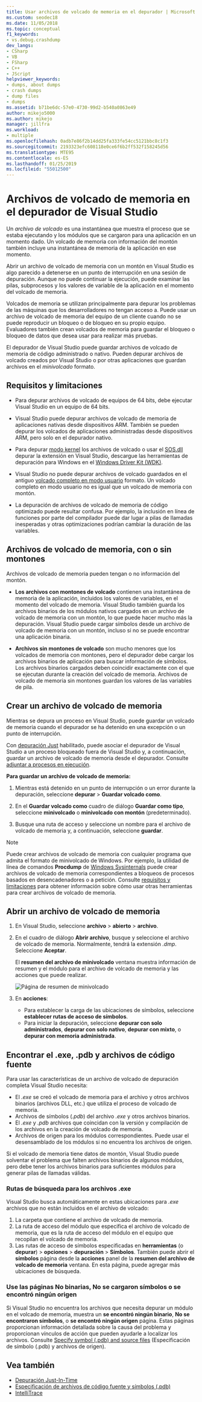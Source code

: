 ```yaml
---
title: Usar archivos de volcado de memoria en el depurador | Microsoft Docs
ms.custom: seodec18
ms.date: 11/05/2018
ms.topic: conceptual
f1_keywords:
- vs.debug.crashdump
dev_langs:
- CSharp
- VB
- FSharp
- C++
- JScript
helpviewer_keywords:
- dumps, about dumps
- crash dumps
- dump files
- dumps
ms.assetid: b71be6dc-57e0-4730-99d2-b540a0863e49
author: mikejo5000
ms.author: mikejo
manager: jillfra
ms.workload:
- multiple
ms.openlocfilehash: 0adb7e86f2b14dd25fa333fe54cc5121bbc8c1f3
ms.sourcegitcommit: 2193323efc608118e0ce6f6b2ff532f158245d56
ms.translationtype: MTE95
ms.contentlocale: es-ES
ms.lasthandoff: 01/25/2019
ms.locfileid: "55012500"
---
```

# <a name="dump-files-in-the-visual-studio-debugger"></a>Archivos de volcado de memoria en el depurador de Visual Studio

<a name="BKMK_What_is_a_dump_file_"></a> Un *archivo de volcado* es una instantánea que muestra el proceso que se estaba ejecutando y los módulos que se cargaron para una aplicación en un momento dado. Un volcado de memoria con información del montón también incluye una instantánea de memoria de la aplicación en ese momento. 

Abrir un archivo de volcado de memoria con un montón en Visual Studio es algo parecido a detenerse en un punto de interrupción en una sesión de depuración. Aunque no puede continuar la ejecución, puede examinar las pilas, subprocesos y los valores de variable de la aplicación en el momento del volcado de memoria.

Volcados de memoria se utilizan principalmente para depurar los problemas de las máquinas que los desarrolladores no tengan acceso a. Puede usar un archivo de volcado de memoria del equipo de un cliente cuando no se puede reproducir un bloqueo o de bloqueo en su propio equipo. Evaluadores también crean volcados de memoria para guardar el bloqueo o bloqueo de datos que desea usar para realizar más pruebas. 

El depurador de Visual Studio puede guardar archivos de volcado de memoria de código administrado o nativo. Pueden depurar archivos de volcado creados por Visual Studio o por otras aplicaciones que guardan archivos en el *minivolcado* formato.

##  <a name="BKMK_Requirements_and_limitations"></a> Requisitos y limitaciones

-   Para depurar archivos de volcado de equipos de 64 bits, debe ejecutar Visual Studio en un equipo de 64 bits.

-   Visual Studio puede depurar archivos de volcado de memoria de aplicaciones nativas desde dispositivos ARM. También se pueden depurar los volcados de aplicaciones administradas desde dispositivos ARM, pero solo en el depurador nativo.

-   Para depurar [modo kernel](/windows-hardware/drivers/debugger/kernel-mode-dump-files) los archivos de volcado o usar el [SOS.dll](/dotnet/framework/tools/sos-dll-sos-debugging-extension) depurar la extensión en Visual Studio, descargue las herramientas de depuración para Windows en el [Windows Driver Kit (WDK)](/windows-hardware/drivers/download-the-wdk).

-   Visual Studio no puede depurar archivos de volcado guardados en el antiguo [volcado completo en modo usuario](/windows/desktop/wer/collecting-user-mode-dumps) formato. Un volcado completo en modo usuario no es igual que un volcado de memoria con montón.

-   La depuración de archivos de volcado de memoria de código optimizado puede resultar confusa. Por ejemplo, la inclusión en línea de funciones por parte del compilador puede dar lugar a pilas de llamadas inesperadas y otras optimizaciones podrían cambiar la duración de las variables.

##  <a name="BKMK_Dump_files__with_or_without_heaps"></a> Archivos de volcado de memoria, con o sin montones

Archivos de volcado de memoria pueden tengan o no información del montón.

-   **Los archivos con montones de volcado** contienen una instantánea de memoria de la aplicación, incluidos los valores de variables, en el momento del volcado de memoria. Visual Studio también guarda los archivos binarios de los módulos nativos cargados en un archivo de volcado de memoria con un montón, lo que puede hacer mucho más la depuración. Visual Studio puede cargar símbolos desde un archivo de volcado de memoria con un montón, incluso si no se puede encontrar una aplicación binaria. 

-   **Archivos sin montones de volcado** son mucho menores que los volcados de memoria con montones, pero el depurador debe cargar los archivos binarios de aplicación para buscar información de símbolos. Los archivos binarios cargados deben coincidir exactamente con el que se ejecutan durante la creación del volcado de memoria. Archivos de volcado de memoria sin montones guardan los valores de las variables de pila.

##  <a name="BKMK_Create_a_dump_file"></a> Crear un archivo de volcado de memoria

Mientras se depura un proceso en Visual Studio, puede guardar un volcado de memoria cuando el depurador se ha detenido en una excepción o un punto de interrupción. 

Con [depuración Just](../debugger/just-in-time-debugging-in-visual-studio.md) habilitado, puede asociar el depurador de Visual Studio a un proceso bloqueado fuera de Visual Studio y, a continuación, guardar un archivo de volcado de memoria desde el depurador. Consulte [adjuntar a procesos en ejecución](../debugger/attach-to-running-processes-with-the-visual-studio-debugger.md).

**Para guardar un archivo de volcado de memoria:**

1. Mientras está detenido en un punto de interrupción o un error durante la depuración, seleccione **depurar** > **Guardar volcado como**. 

1. En el **Guardar volcado como** cuadro de diálogo **Guardar como tipo**, seleccione **minivolcado** o **minivolcado con montón** (predeterminado).

1. Busque una ruta de acceso y seleccione un nombre para el archivo de volcado de memoria y, a continuación, seleccione **guardar**. 

>[!NOTE]
>Puede crear archivos de volcado de memoria con cualquier programa que admita el formato de minivolcado de Windows. Por ejemplo, la utilidad de línea de comandos **Procdump** de [Windows Sysinternals](http://technet.microsoft.com/sysinternals/default) puede crear archivos de volcado de memoria correspondientes a bloqueos de procesos basados en desencadenadores o a petición. Consulte [requisitos y limitaciones](../debugger/using-dump-files.md#BKMK_Requirements_and_limitations) para obtener información sobre cómo usar otras herramientas para crear archivos de volcado de memoria.

##  <a name="BKMK_Open_a_dump_file"></a> Abrir un archivo de volcado de memoria

1. En Visual Studio, seleccione **archivo** > **abierto** > **archivo**.

1. En el cuadro de diálogo **Abrir archivo**, busque y seleccione el archivo de volcado de memoria. Normalmente, tendrá la extensión *.dmp*. Seleccione **Aceptar**.

   El **resumen del archivo de minivolcado** ventana muestra información de resumen y el módulo para el archivo de volcado de memoria y las acciones que puede realizar.

   ![Página de resumen de minivolcado](../debugger/media/dbg_dump_summarypage.png "página de resumen de minivolcado")

1. En **acciones**:
   - Para establecer la carga de las ubicaciones de símbolos, seleccione **establecer rutas de acceso de símbolos**.
   - Para iniciar la depuración, seleccione **depurar con solo administrados**, **depurar con solo nativo**, **depurar con mixto**, o **depurar con memoria administrada**.

##  <a name="BKMK_Find_binaries__symbol___pdb__files__and_source_files"></a> Encontrar el .exe, .pdb y archivos de código fuente

Para usar las características de un archivo de volcado de depuración completa Visual Studio necesita:

- El *.exe* se creó el volcado de memoria para el archivo y otros archivos binarios (archivos DLL, etc.) que utiliza el proceso de volcado de memoria.
- Archivos de símbolos (*.pdb*) del archivo *.exe* y otros archivos binarios.
- El *.exe* y *.pdb* archivos que coincidan con la versión y compilación de los archivos en la creación de volcado de memoria.
- Archivos de origen para los módulos correspondientes. Puede usar el desensamblado de los módulos si no encuentra los archivos de origen.

Si el volcado de memoria tiene datos de montón, Visual Studio puede solventar el problema que falten archivos binarios de algunos módulos, pero debe tener los archivos binarios para suficientes módulos para generar pilas de llamadas válidas. 

### <a name="search-paths-for-exe-files"></a>Rutas de búsqueda para los archivos .exe

Visual Studio busca automáticamente en estas ubicaciones para *.exe* archivos que no están incluidos en el archivo de volcado:

1. La carpeta que contiene el archivo de volcado de memoria.
2. La ruta de acceso del módulo que especifica el archivo de volcado de memoria, que es la ruta de acceso del módulo en el equipo que recopilan el volcado de memoria.
3. Las rutas de acceso de símbolos especificadas en **herramientas** (o **depurar**) > **opciones** > **depuración**  >  **Símbolos**. También puede abrir el **símbolos** página desde la **acciones** panel de la **resumen del archivo de volcado de memoria** ventana. En esta página, puede agregar más ubicaciones de búsqueda.

### <a name="use-the-no-binary-no-symbols-or-no-source-found-pages"></a>Use las páginas No binarias, No se cargaron símbolos o se encontró ningún origen

Si Visual Studio no encuentra los archivos que necesita depurar un módulo en el volcado de memoria, muestra un **se encontró ningún binario**, **No se encontraron símbolos**, o **se encontró ningún origen** página. Estas páginas proporcionan información detallada sobre la causa del problema y proporcionan vínculos de acción que pueden ayudarle a localizar los archivos. Consulte [Specify symbol (.pdb) and source files](../debugger/specify-symbol-dot-pdb-and-source-files-in-the-visual-studio-debugger.md) (Especificación de símbolo (.pdb) y archivos de origen).

## <a name="see-also"></a>Vea también

- [Depuración Just-In-Time](../debugger/just-in-time-debugging-in-visual-studio.md)
- [Especificación de archivos de código fuente y símbolos (.pdb)](../debugger/specify-symbol-dot-pdb-and-source-files-in-the-visual-studio-debugger.md)
- [IntelliTrace](../debugger/intellitrace.md)